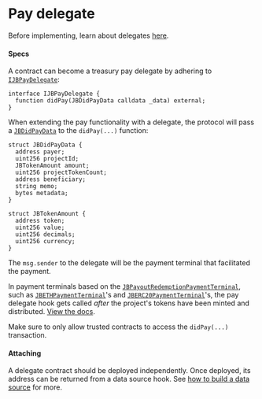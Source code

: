 # Pay delegate

Before implementing, learn about delegates [here](/learn/glossary/delegate.md).
#### Specs

A contract can become a treasury pay delegate by adhering to [`IJBPayDelegate`](/api/interfaces/ijbpaydelegate.md):

```
interface IJBPayDelegate {
  function didPay(JBDidPayData calldata _data) external;
}
```

When extending the pay functionality with a delegate, the protocol will pass a [`JBDidPayData`](/api/data-structures/jbdidpaydata.md) to the `didPay(...)` function:

```
struct JBDidPayData {
  address payer;
  uint256 projectId;
  JBTokenAmount amount;
  uint256 projectTokenCount;
  address beneficiary;
  string memo;
  bytes metadata;
}
```

```
struct JBTokenAmount {
  address token;
  uint256 value;
  uint256 decimals;
  uint256 currency;
}
```

The `msg.sender` to the delegate will be the payment terminal that facilitated the payment. 

In payment terminals based on the [`JBPayoutRedemptionPaymentTerminal`](/api/contracts/or-abstract/jbpayoutredemptionpaymentterminal), such as [`JBETHPaymentTerminal`](/api/contracts/or-payment-terminals/jbethpaymentterminal/README.md)'s and [`JBERC20PaymentTerminal`](/api/contracts/or-payment-terminals/jberc20paymentterminal/README.md)'s, the pay delegate hook gets called _after_ the project's tokens have been minted and distributed. [View the docs](/api/contracts/or-abstract/jbpayoutredemptionpaymentterminal/write/-_pay.md). 

Make sure to only allow trusted contracts to access the `didPay(...)` transaction.

#### Attaching

A delegate contract should be deployed independently. Once deployed, its address can be returned from a data source hook. See [how to build a data source](/build/treasury-extensions/data-source.md) for more.
